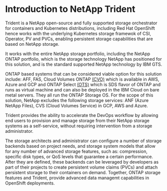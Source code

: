 # Introduction to NetApp Trident
Trident is a NetApp open-source and fully supported storage orchestrator for containers and Kubernetes distributions, including Red Hat OpenShift hence works with the underlying Kubernetes storage framewok of CSI, Operator, PV and PVCs, enabling persistent storage capabilities that are based on NetApp storage.

It works with the entire NetApp storage portfolio, including the NetApp ONTAP portfolio, which is the storage technology NetApp has positioned for this solution, and is the standard supported NetApp technology by IBM GTS.

ONTAP based systems that can be considered viable option for this solution include: AFF, FAS, Cloud Volumes ONTAP [(CVO)](https://cloud.netapp.com/ontap-cloud) which is available in AWS, Azure and GCP and ONTAP Select [(OTS)](https://cloud.ibm.com/docs/vmwaresolutions?topic=vmwaresolutions-netapp&mhsrc=ibmsearch_a&mhq=ONTAP%20Select) which is SDS flavor of ONTAP and runs as virtual machine and can also be deployed in the IBM Cloud on bare metal servers. They all run the ONTAP Storage OS.
For the scope of this solution, NetApp excludes the following storage services: ANF (Azure NetApp Files), CVS (Cloud Volumes Service) in GCP, AWS and Azure.

Trident provides the ability to accelerate the DevOps workflow by allowing end users to provision and manage storage from their NetApp storage systems as a self-service, without requiring intervention from a storage administrator.


The storage architects and administrator can configure a number of storage backends based on project needs, and storage system models that allow for any number of advanced storage features, such as: compression, specific disk types, or QoS levels that guarantee a certain performance.
After they are defined, these backends can be leveraged by developers as part of their projects to create persistent volume claims (PVCs) and attach persistent storage to their containers on demand. Together, ONTAP storage features and Trident, provide advanced data managemt capabilities in OpenShift deployments.


